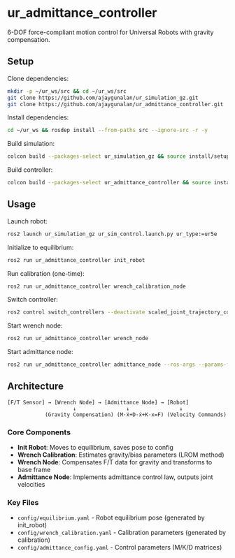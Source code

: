 # ur_admittance_controller

6-DOF force-compliant motion control for Universal Robots with gravity compensation.

## Setup

Clone dependencies:
```bash
mkdir -p ~/ur_ws/src && cd ~/ur_ws/src
git clone https://github.com/ajaygunalan/ur_simulation_gz.git
git clone https://github.com/ajaygunalan/ur_admittance_controller.git
```

Install dependencies:
```bash
cd ~/ur_ws && rosdep install --from-paths src --ignore-src -r -y
```

Build simulation:
```bash
colcon build --packages-select ur_simulation_gz && source install/setup.bash
```

Build controller:
```bash
colcon build --packages-select ur_admittance_controller && source install/setup.bash
```

## Usage

Launch robot:
```bash
ros2 launch ur_simulation_gz ur_sim_control.launch.py ur_type:=ur5e
```

Initialize to equilibrium:
```bash
ros2 run ur_admittance_controller init_robot
```

Run calibration (one-time):
```bash
ros2 run ur_admittance_controller wrench_calibration_node
```

Switch controller:
```bash
ros2 control switch_controllers --deactivate scaled_joint_trajectory_controller --activate forward_velocity_controller
```

Start wrench node:
```bash
ros2 run ur_admittance_controller wrench_node
```

Start admittance node:
```bash
ros2 run ur_admittance_controller admittance_node --ros-args --params-file src/ur_admittance_controller/config/equilibrium.yaml
```

## Architecture

```
[F/T Sensor] → [Wrench Node] → [Admittance Node] → [Robot]
                     ↓                ↓                ↓
            (Gravity Compensation) (M·ẍ+D·ẋ+K·x=F) (Velocity Commands)
```

### Core Components

- **Init Robot**: Moves to equilibrium, saves pose to config
- **Wrench Calibration**: Estimates gravity/bias parameters (LROM method)  
- **Wrench Node**: Compensates F/T data for gravity and transforms to base frame
- **Admittance Node**: Implements admittance control law, outputs joint velocities

### Key Files

- `config/equilibrium.yaml` - Robot equilibrium pose (generated by init_robot)
- `config/wrench_calibration.yaml` - Calibration parameters (generated by calibration)
- `config/admittance_config.yaml` - Control parameters (M/K/D matrices)